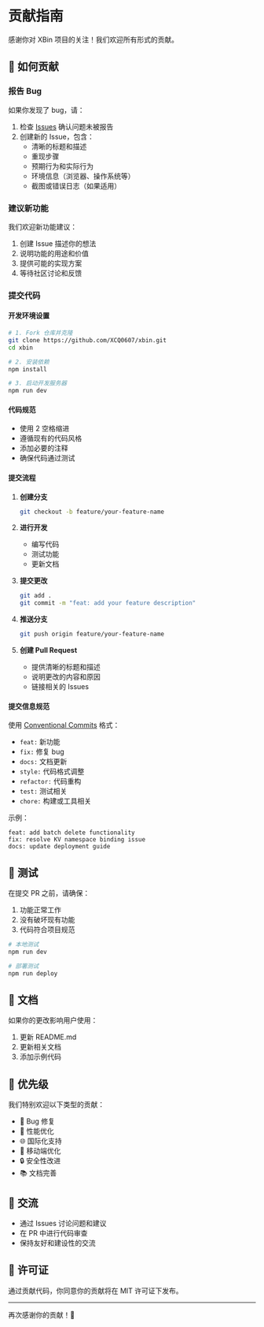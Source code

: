 # 贡献指南

感谢你对 XBin 项目的关注！我们欢迎所有形式的贡献。

## 🤝 如何贡献

### 报告 Bug

如果你发现了 bug，请：

1. 检查 [Issues](https://github.com/XCQ0607/xbin/issues) 确认问题未被报告
2. 创建新的 Issue，包含：
   - 清晰的标题和描述
   - 重现步骤
   - 预期行为和实际行为
   - 环境信息（浏览器、操作系统等）
   - 截图或错误日志（如果适用）

### 建议新功能

我们欢迎新功能建议：

1. 创建 Issue 描述你的想法
2. 说明功能的用途和价值
3. 提供可能的实现方案
4. 等待社区讨论和反馈

### 提交代码

#### 开发环境设置

```bash
# 1. Fork 仓库并克隆
git clone https://github.com/XCQ0607/xbin.git
cd xbin

# 2. 安装依赖
npm install

# 3. 启动开发服务器
npm run dev
```

#### 代码规范

- 使用 2 空格缩进
- 遵循现有的代码风格
- 添加必要的注释
- 确保代码通过测试

#### 提交流程

1. **创建分支**
   ```bash
   git checkout -b feature/your-feature-name
   ```

2. **进行开发**
   - 编写代码
   - 测试功能
   - 更新文档

3. **提交更改**
   ```bash
   git add .
   git commit -m "feat: add your feature description"
   ```

4. **推送分支**
   ```bash
   git push origin feature/your-feature-name
   ```

5. **创建 Pull Request**
   - 提供清晰的标题和描述
   - 说明更改的内容和原因
   - 链接相关的 Issues

#### 提交信息规范

使用 [Conventional Commits](https://conventionalcommits.org/) 格式：

- `feat:` 新功能
- `fix:` 修复 bug
- `docs:` 文档更新
- `style:` 代码格式调整
- `refactor:` 代码重构
- `test:` 测试相关
- `chore:` 构建或工具相关

示例：
```
feat: add batch delete functionality
fix: resolve KV namespace binding issue
docs: update deployment guide
```

## 🧪 测试

在提交 PR 之前，请确保：

1. 功能正常工作
2. 没有破坏现有功能
3. 代码符合项目规范

```bash
# 本地测试
npm run dev

# 部署测试
npm run deploy
```

## 📝 文档

如果你的更改影响用户使用：

1. 更新 README.md
2. 更新相关文档
3. 添加示例代码

## 🎯 优先级

我们特别欢迎以下类型的贡献：

- 🐛 Bug 修复
- 🚀 性能优化
- 🌐 国际化支持
- 📱 移动端优化
- 🔒 安全性改进
- 📚 文档完善

## 💬 交流

- 通过 Issues 讨论问题和建议
- 在 PR 中进行代码审查
- 保持友好和建设性的交流

## 📄 许可证

通过贡献代码，你同意你的贡献将在 MIT 许可证下发布。

---

再次感谢你的贡献！🎉
